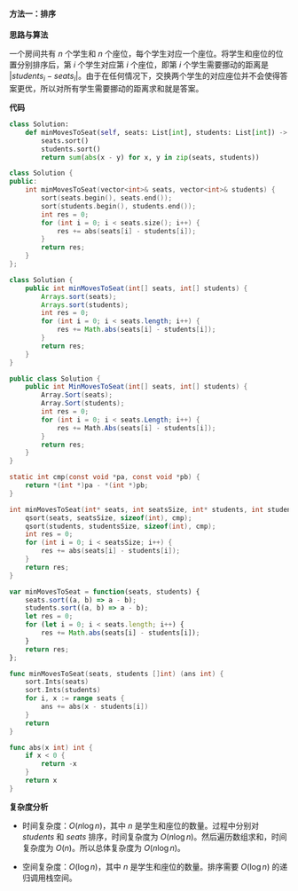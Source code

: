 #### 方法一：排序

**思路与算法**

一个房间共有 $n$ 个学生和 $n$ 个座位，每个学生对应一个座位。将学生和座位的位置分别排序后，第 $i$ 个学生对应第 $i$ 个座位，即第 $i$ 个学生需要挪动的距离是 $|\textit{students}_i - \textit{seats}_i|$。由于在任何情况下，交换两个学生的对应座位并不会使得答案更优，所以对所有学生需要挪动的距离求和就是答案。

**代码**

```Python [sol1-Python3]
class Solution:
    def minMovesToSeat(self, seats: List[int], students: List[int]) -> int:
        seats.sort()
        students.sort()
        return sum(abs(x - y) for x, y in zip(seats, students))
```

```C++ [sol1-C++]
class Solution {
public:
    int minMovesToSeat(vector<int>& seats, vector<int>& students) {
        sort(seats.begin(), seats.end());
        sort(students.begin(), students.end());
        int res = 0;
        for (int i = 0; i < seats.size(); i++) {
            res += abs(seats[i] - students[i]);
        }
        return res;
    }
};
```

```Java [sol1-Java]
class Solution {
    public int minMovesToSeat(int[] seats, int[] students) {
        Arrays.sort(seats);
        Arrays.sort(students);
        int res = 0;
        for (int i = 0; i < seats.length; i++) {
            res += Math.abs(seats[i] - students[i]);
        }
        return res;
    }
}
```

```C# [sol1-C#]
public class Solution {
    public int MinMovesToSeat(int[] seats, int[] students) {
        Array.Sort(seats);
        Array.Sort(students);
        int res = 0;
        for (int i = 0; i < seats.Length; i++) {
            res += Math.Abs(seats[i] - students[i]);
        }
        return res;
    }
}
```

```C [sol1-C]
static int cmp(const void *pa, const void *pb) {
    return *(int *)pa - *(int *)pb;
}

int minMovesToSeat(int* seats, int seatsSize, int* students, int studentsSize) {
    qsort(seats, seatsSize, sizeof(int), cmp);
    qsort(students, studentsSize, sizeof(int), cmp);
    int res = 0;
    for (int i = 0; i < seatsSize; i++) {
        res += abs(seats[i] - students[i]);
    }
    return res;
}
```

```JavaScript [sol1-JavaScript]
var minMovesToSeat = function(seats, students) {
    seats.sort((a, b) => a - b);
    students.sort((a, b) => a - b);
    let res = 0;
    for (let i = 0; i < seats.length; i++) {
        res += Math.abs(seats[i] - students[i]);
    }
    return res;
};
```

```go [sol1-Golang]
func minMovesToSeat(seats, students []int) (ans int) {
	sort.Ints(seats)
	sort.Ints(students)
	for i, x := range seats {
		ans += abs(x - students[i])
	}
	return
}

func abs(x int) int {
	if x < 0 {
		return -x
	}
	return x
}
```

**复杂度分析**

- 时间复杂度：$O(n \log n)$，其中 $n$ 是学生和座位的数量。过程中分别对 $\textit{students}$ 和 $\textit{seats}$ 排序，时间复杂度为 $O(n \log n)$。然后遍历数组求和，时间复杂度为 $O(n)$。所以总体复杂度为 $O(n \log n)$。

- 空间复杂度：$O(\log n)$，其中 $n$ 是学生和座位的数量。排序需要 $O(\log n)$ 的递归调用栈空间。